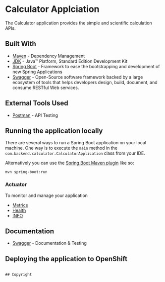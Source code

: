 # Calculator Applciation

The Calculator application provides the simple and scientific calculation APIs. 

## Built With

* 	[Maven](https://maven.apache.org/) - Dependency Management
* 	[JDK](http://www.oracle.com/technetwork/java/javase/downloads/jdk8-downloads-2133151.html) - Java™ Platform, Standard Edition Development Kit 
* 	[Spring Boot](https://spring.io/projects/spring-boot) - Framework to ease the bootstrapping and development of new Spring Applications
* 	[Swagger](https://swagger.io/) - Open-Source software framework backed by a large ecosystem of tools that helps developers design, build, document, and consume RESTful Web services.

## External Tools Used

* [Postman](https://www.getpostman.com/) - API Testing



## Running the application locally

There are several ways to run a Spring Boot application on your local machine. One way is to execute the `main` method in the `com.backend.calculator.CalculatorApplication` class from your IDE.

Alternatively you can use the [Spring Boot Maven plugin](https://docs.spring.io/spring-boot/docs/current/reference/html/build-tool-plugins-maven-plugin.html) like so:

```shell
mvn spring-boot:run
```

### Actuator

To monitor and manage your application

* [Metrics](http://localhost:8080/metrics) 			 
* [Health](http://localhost:8080/health)		  
* [INFO](http://localhost:8080/info) 		  


## Documentation

* [Swagger](http://localhost:8080/swagger-ui.html) - Documentation & Testing

## Deploying the application to OpenShift





```

## Copyright
